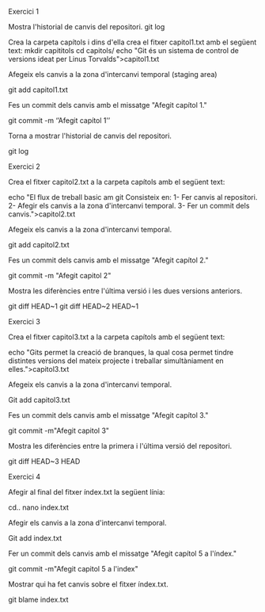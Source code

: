 Exercici 1

Mostra l'historial de canvis del repositori.
  git log

Crea la carpeta capítols i dins d'ella crea el fitxer capitol1.txt amb el següent text:
  mkdir capititols
  cd capitols/
  echo "Git és un sistema de control de versions ideat per Linus Torvalds">capitol1.txt

Afegeix els canvis a la zona d'intercanvi temporal (staging area)

  git add capitol1.txt
  
Fes un commit dels canvis amb el missatge "Afegit capítol 1."

  git commit -m ‘’Afegit capítol 1’’
  
Torna a mostrar l'historial de canvis del repositori.

  git log

Exercici 2

Crea el fitxer capitol2.txt a la carpeta capítols amb el següent text:

  echo "El flux de treball basic am git Consisteix en: 1- Fer canvis al repositori. 2- Afegir els canvis a
  la zona d'intercanvi temporal. 3- Fer un commit dels canvis.">capitol2.txt

Afegeix els canvis a la zona d'intercanvi temporal.

  git add capitol2.txt

Fes un commit dels canvis amb el missatge "Afegit capítol 2."

  git commit -m "Afegit capitol 2"
  
Mostra les diferències entre l'última versió i les dues versions anteriors.

  git diff HEAD~1
  git diff HEAD~2 HEAD~1

Exercici 3

Crea el fitxer capitol3.txt a la carpeta capítols amb el següent text:

  echo "Gits permet la creació de branques, la qual cosa permet tindre distintes versions del mateix
  projecte i treballar simultàniament en elles.">capitol3.txt

Afegeix els canvis a la zona d'intercanvi temporal.

  Git add capitol3.txt

Fes un commit dels canvis amb el missatge "Afegit capítol 3."

  git commit -m"Afegit capitol 3"
  
Mostra les diferències entre la primera i l'última versió del repositori.

   git diff HEAD~3 HEAD

Exercici 4

Afegir al final del fitxer índex.txt la següent línia:

  cd..
  nano index.txt

Afegir els canvis a la zona d'intercanvi temporal.

  Git add index.txt

Fer un commit dels canvis amb el missatge "Afegit capítol 5 a l'índex."

  git commit -m"Afegit capitol 5 a l'index"
  
Mostrar qui ha fet canvis sobre el fitxer índex.txt.

  git blame index.txt
